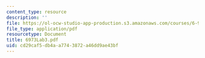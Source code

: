```yaml
---
content_type: resource
description: ''
file: https://ol-ocw-studio-app-production.s3.amazonaws.com/courses/6-973-organic-optoelectronics-spring-2003/cd29caf5db4aa7743872a46dd9ae43bf_6973Lab3.pdf
file_type: application/pdf
resourcetype: Document
title: 6973Lab3.pdf
uid: cd29caf5-db4a-a774-3872-a46dd9ae43bf
---
```

